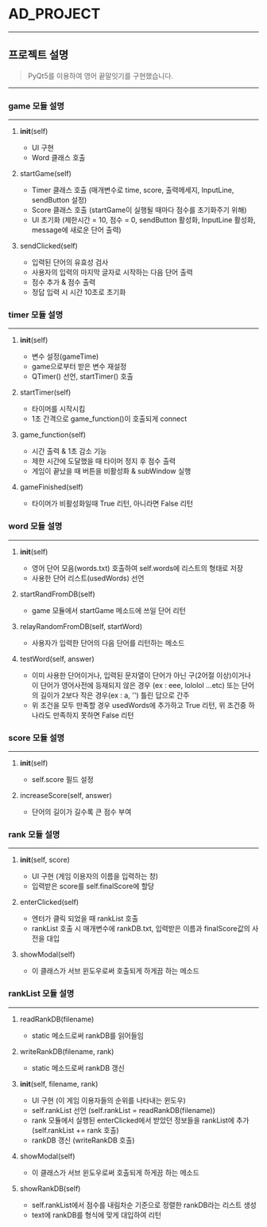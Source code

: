 # AD_PROJECT
------------

## 프로젝트 설명
> PyQt5를 이용하여 영어 끝말잇기를 구현했습니다.
------------

### game 모듈 설명
------------
1. __init__(self)
    * UI 구현
    * Word 클래스 호출

2. startGame(self)
    * Timer 클래스 호출 (매개변수로 time, score, 출력메세지, InputLine, sendButton 설정)
    * Score 클래스 호출 (startGame이 실행될 때마다 점수를 초기화주기 위해)
    * UI 초기화 (제한시간 = 10, 점수 = 0, sendButton 활성화, InputLine 활성화, message에 새로운 단어 출력)

3. sendClicked(self)
    * 입력된 단어의 유효성 검사
     * 사용자의 입력의 마지막 글자로 시작하는 다음 단어 출력
     * 점수 추가 & 점수 출력
     * 정답 입력 시 시간 10초로 초기화
   
### timer 모듈 설명
------------
1. __init__(self)
    * 변수 설정(gameTime)
    * game으로부터 받은 변수 재설정
    * QTimer() 선언, startTimer() 호출
  
2. startTimer(self)
    * 타이머를 시작시킴
    * 1초 간격으로 game_function()이 호출되게 connect

3. game_function(self)
    * 시간 출력 & 1초 감소 기능
    * 제한 시간에 도달했을 때 타이머 정지 후 점수 출력
    * 게임이 끝났을 때 버튼을 비활성화 & subWindow 실행
    
4. gameFinished(self)
    * 타이머가 비활성화일때 True 리턴, 아니라면 False 리턴
  
### word 모듈 설명
------------
1. __init__(self)
    * 영어 단어 모음(words.txt) 호출하여 self.words에 리스트의 형태로 저장
    * 사용한 단어 리스트(usedWords) 선언

2. startRandFromDB(self)
    * game 모듈에서 startGame 메소드에 쓰일 단어 리턴

3. relayRandomFromDB(self, startWord)
    * 사용자가 입력한 단어의 다음 단어를 리턴하는 메소드
    
4. testWord(self, answer)
    * 이미 사용한 단어이거나, 입력된 문자열이 단어가 아닌 구(2어절 이상)이거나 이 단어가 영어사전에 등재되지 않은 경우 (ex : eee, lololol ...etc) 또는 단어의 길이가 2보다 작은 경우(ex : a, '') 틀린 답으로 간주
    * 위 조건을 모두 만족할 경우 usedWords에 추가하고 True 리턴, 위 조건중 하나라도 만족하지 못하면 False 리턴
    
### score 모듈 설명
------------
1. __init__(self)
    * self.score 필드 설정
    
2. increaseScore(self, answer)
    * 단어의 길이가 길수록 큰 점수 부여
    
### rank 모듈 설명
------------
1. __init__(self, score)
    * UI 구현 (게임 이용자의 이름을 입력하는 창)
    * 입력받은 score를 self.finalScore에 할당

2. enterClicked(self)
    * 엔터가 클릭 되었을 때 rankList 호출
    * rankList 호출 시 매개변수에 rankDB.txt, 입력받은 이름과 finalScore값의 사전을 대입

3. showModal(self)
    * 이 클래스가 서브 윈도우로써 호출되게 하게끔 하는 메소드

### rankList 모듈 설명
------------
1. readRankDB(filename)
    * static 메소드로써 rankDB를 읽어들임

2. writeRankDB(filename, rank)
    * static 메소드로써 rankDB 갱신

3. __init__(self, filename, rank)
    * UI 구현 (이 게임 이용자들의 순위를 나타내는 윈도우)
    * self.rankList 선언 (self.rankList = readRankDB(filename))
    * rank 모듈에서 실행된 enterClicked에서 받았던 정보들을 rankList에 추가 (self.rankList += rank 호출)
    * rankDB 갱신 (writeRankDB 호출)
    
4. showModal(self)
    * 이 클래스가 서브 윈도우로써 호출되게 하게끔 하는 메소드
    
5. showRankDB(self)
    * self.rankList에서 점수를 내림차순 기준으로 정렬한 rankDB라는 리스트 생성
    * text에 rankDB를 형식에 맞게 대입하여 리턴
